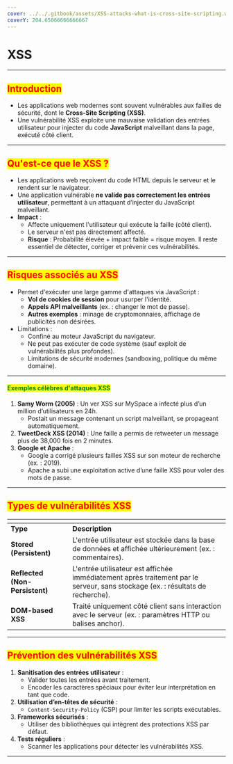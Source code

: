 ```yaml
---
cover: ../../.gitbook/assets/XSS-attacks-what-is-cross-site-scripting.webp
coverY: 204.65066666666667
---
```


# XSS

***

## <mark style="color:red;">**Introduction**</mark>

* Les applications web modernes sont souvent vulnérables aux failles de sécurité, dont le **Cross-Site Scripting (XSS)**.
* Une vulnérabilité XSS exploite une mauvaise validation des entrées utilisateur pour injecter du code **JavaScript** malveillant dans la page, exécuté côté client.

***

## <mark style="color:red;">**Qu'est-ce que le XSS ?**</mark>

* Les applications web reçoivent du code HTML depuis le serveur et le rendent sur le navigateur.
* Une application vulnérable **ne valide pas correctement les entrées utilisateur**, permettant à un attaquant d’injecter du JavaScript malveillant.
* **Impact** :
  * Affecte uniquement l'utilisateur qui exécute la faille (côté client).
  * Le serveur n'est pas directement affecté.
  * **Risque** : Probabilité élevée + impact faible = risque moyen. Il reste essentiel de détecter, corriger et prévenir ces vulnérabilités.

***

## <mark style="color:red;">**Risques associés au XSS**</mark>

* Permet d'exécuter une large gamme d'attaques via JavaScript :
  * **Vol de cookies de session** pour usurper l'identité.
  * **Appels API malveillants** (ex. : changer le mot de passe).
  * **Autres exemples** : minage de cryptomonnaies, affichage de publicités non désirées.
* Limitations :
  * Confiné au moteur JavaScript du navigateur.
  * Ne peut pas exécuter de code système (sauf exploit de vulnérabilités plus profondes).
  * Limitations de sécurité modernes (sandboxing, politique du même domaine).

***

#### <mark style="color:green;">**Exemples célèbres d'attaques XSS**</mark>

1. **Samy Worm (2005)** : Un ver XSS sur MySpace a infecté plus d’un million d’utilisateurs en 24h.
   * Postait un message contenant un script malveillant, se propageant automatiquement.
2. **TweetDeck XSS (2014)** : Une faille a permis de retweeter un message plus de 38,000 fois en 2 minutes.
3. **Google et Apache** :
   * Google a corrigé plusieurs failles XSS sur son moteur de recherche (ex. : 2019).
   * Apache a subi une exploitation active d’une faille XSS pour voler des mots de passe.

***

## <mark style="color:red;">**Types de vulnérabilités XSS**</mark>

<table data-header-hidden data-full-width="true"><thead><tr><th></th><th></th></tr></thead><tbody><tr><td><strong>Type</strong></td><td><strong>Description</strong></td></tr><tr><td><strong>Stored (Persistent)</strong></td><td>L'entrée utilisateur est stockée dans la base de données et affichée ultérieurement (ex. : commentaires).</td></tr><tr><td><strong>Reflected (Non-Persistent)</strong></td><td>L'entrée utilisateur est affichée immédiatement après traitement par le serveur, sans stockage (ex. : résultats de recherche).</td></tr><tr><td><strong>DOM-based XSS</strong></td><td>Traité uniquement côté client sans interaction avec le serveur (ex. : paramètres HTTP ou balises anchor).</td></tr></tbody></table>

***

## <mark style="color:red;">**Prévention des vulnérabilités XSS**</mark>

1. **Sanitisation des entrées utilisateur** :
   * Valider toutes les entrées avant traitement.
   * Encoder les caractères spéciaux pour éviter leur interprétation en tant que code.
2. **Utilisation d’en-têtes de sécurité** :
   * `Content-Security-Policy` (CSP) pour limiter les scripts exécutables.
3. **Frameworks sécurisés** :
   * Utiliser des bibliothèques qui intègrent des protections XSS par défaut.
4. **Tests réguliers** :
   * Scanner les applications pour détecter les vulnérabilités XSS.

***
